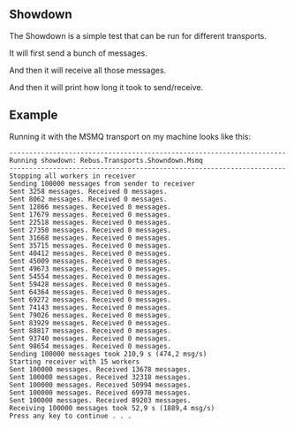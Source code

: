 ## Showdown

The Showdown is a simple test that can be run for different transports.

It will first send a bunch of messages.

And then it will receive all those messages.

And then it will print how long it took to send/receive.

## Example

Running it with the MSMQ transport on my machine looks like this:

	----------------------------------------------------------------------
	Running showdown: Rebus.Transports.Showndown.Msmq
	----------------------------------------------------------------------
	Stopping all workers in receiver
	Sending 100000 messages from sender to receiver
	Sent 3258 messages. Received 0 messages.
	Sent 8062 messages. Received 0 messages.
	Sent 12866 messages. Received 0 messages.
	Sent 17679 messages. Received 0 messages.
	Sent 22518 messages. Received 0 messages.
	Sent 27350 messages. Received 0 messages.
	Sent 31668 messages. Received 0 messages.
	Sent 35715 messages. Received 0 messages.
	Sent 40412 messages. Received 0 messages.
	Sent 45009 messages. Received 0 messages.
	Sent 49673 messages. Received 0 messages.
	Sent 54554 messages. Received 0 messages.
	Sent 59428 messages. Received 0 messages.
	Sent 64364 messages. Received 0 messages.
	Sent 69272 messages. Received 0 messages.
	Sent 74143 messages. Received 0 messages.
	Sent 79026 messages. Received 0 messages.
	Sent 83929 messages. Received 0 messages.
	Sent 88817 messages. Received 0 messages.
	Sent 93740 messages. Received 0 messages.
	Sent 98654 messages. Received 0 messages.
	Sending 100000 messages took 210,9 s (474,2 msg/s)
	Starting receiver with 15 workers
	Sent 100000 messages. Received 13678 messages.
	Sent 100000 messages. Received 32318 messages.
	Sent 100000 messages. Received 50994 messages.
	Sent 100000 messages. Received 69978 messages.
	Sent 100000 messages. Received 89203 messages.
	Receiving 100000 messages took 52,9 s (1889,4 msg/s)
	Press any key to continue . . .
